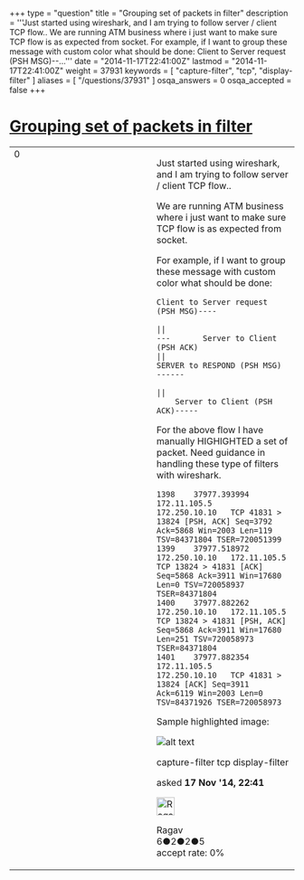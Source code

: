 +++
type = "question"
title = "Grouping set of packets in filter"
description = '''Just started using wireshark, and I am trying to follow server / client TCP flow.. We are running ATM business where i just want to make sure TCP flow is as expected from socket. For example, if I want to group these message with custom color what should be done: Client to Server request (PSH MSG)--...'''
date = "2014-11-17T22:41:00Z"
lastmod = "2014-11-17T22:41:00Z"
weight = 37931
keywords = [ "capture-filter", "tcp", "display-filter" ]
aliases = [ "/questions/37931" ]
osqa_answers = 0
osqa_accepted = false
+++

<div class="headNormal">

# [Grouping set of packets in filter](/questions/37931/grouping-set-of-packets-in-filter)

</div>

<div id="main-body">

<div id="askform">

<table id="question-table" style="width:100%;"><colgroup><col style="width: 50%" /><col style="width: 50%" /></colgroup><tbody><tr class="odd"><td style="width: 30px; vertical-align: top"><div class="vote-buttons"><div id="post-37931-score" class="post-score" title="current number of votes">0</div><div id="favorite-count" class="favorite-count"></div></div></td><td><div id="item-right"><div class="question-body"><p>Just started using wireshark, and I am trying to follow server / client TCP flow..</p><p>We are running ATM business where i just want to make sure TCP flow is as expected from socket.</p><p>For example, if I want to group these message with custom color what should be done:</p><pre><code>Client to Server request (PSH MSG)----
                                    ||
---       Server to Client (PSH ACK)
||
SERVER to RESPOND (PSH MSG) ------
                                    ||
    Server to Client (PSH ACK)-----</code></pre><p>For the above flow I have manually HIGHIGHTED a set of packet. Need guidance in handling these type of filters with wireshark.</p><pre><code>1398    37977.393994    172.11.105.5    172.250.10.10   TCP 41831 &gt; 13824 [PSH, ACK] Seq=3792 Ack=5868 Win=2003 Len=119 TSV=84371804 TSER=720051399
1399    37977.518972    172.250.10.10   172.11.105.5    TCP 13824 &gt; 41831 [ACK] Seq=5868 Ack=3911 Win=17680 Len=0 TSV=720058937 TSER=84371804
1400    37977.882262    172.250.10.10   172.11.105.5    TCP 13824 &gt; 41831 [PSH, ACK] Seq=5868 Ack=3911 Win=17680 Len=251 TSV=720058973 TSER=84371804
1401    37977.882354    172.11.105.5    172.250.10.10   TCP 41831 &gt; 13824 [ACK] Seq=3911 Ack=6119 Win=2003 Len=0 TSV=84371926 TSER=720058973</code></pre><p>Sample highlighted image:</p><p><img src="https://osqa-ask.wireshark.org/upfiles/packet.jpg" alt="alt text" /></p></div><div id="question-tags" class="tags-container tags">capture-filter tcp display-filter</div><div id="question-controls" class="post-controls"></div><div class="post-update-info-container"><div class="post-update-info post-update-info-user"><p>asked <strong>17 Nov '14, 22:41</strong></p><img src="https://secure.gravatar.com/avatar/6ad04bff031b8e9268cd4e2e2930d182?s=32&amp;d=identicon&amp;r=g" class="gravatar" width="32" height="32" alt="Ragav&#39;s gravatar image" /><p>Ragav<br />
<span class="score" title="6 reputation points">6</span><span title="2 badges"><span class="badge1">●</span><span class="badgecount">2</span></span><span title="2 badges"><span class="silver">●</span><span class="badgecount">2</span></span><span title="5 badges"><span class="bronze">●</span><span class="badgecount">5</span></span><br />
<span class="accept_rate" title="Rate of the user&#39;s accepted answers">accept rate:</span> <span title="Ragav has no accepted answers">0%</span></p></img></div></div><div id="comments-container-37931" class="comments-container"></div><div id="comment-tools-37931" class="comment-tools"></div><div class="clear"></div><div id="comment-37931-form-container" class="comment-form-container"></div><div class="clear"></div></div></td></tr></tbody></table>

</div>

</div>

